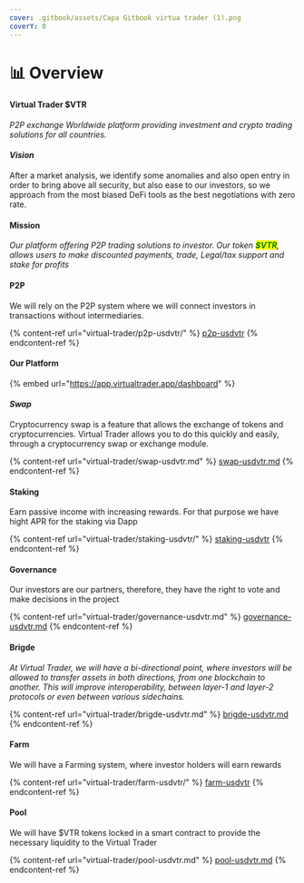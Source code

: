 ```yaml
---
cover: .gitbook/assets/Capa Gitbook virtua trader (1).png
coverY: 0
---
```


# 📊 Overview

#### Virtual Trader $VTR

_P2P exchange Worldwide platform providing investment and crypto trading solutions for all countries._

#### _Vision_&#x20;

After a market analysis, we identify some anomalies and also open entry in order to bring above all security, but also ease to our investors, so we approach from the most biased DeFi tools as the best negotiations with zero rate.

#### Mission

_Our platform offering P2P trading solutions to investor. Our token <mark style="color:green;">**$VTR**</mark>, allows users to make discounted payments, trade, Legal/tax support and stake for profits_

#### P2P &#x20;

We will rely on the P2P system where we will connect investors in transactions without intermediaries. &#x20;

{% content-ref url="virtual-trader/p2p-usdvtr/" %}
[p2p-usdvtr](virtual-trader/p2p-usdvtr/)
{% endcontent-ref %}

#### Our Platform

{% embed url="https://app.virtualtrader.app/dashboard" %}

#### _Swap_&#x20;

Cryptocurrency swap is a feature that allows the exchange of tokens and cryptocurrencies. Virtual Trader allows you to do this quickly and easily, through a cryptocurrency swap or exchange module.

{% content-ref url="virtual-trader/swap-usdvtr.md" %}
[swap-usdvtr.md](virtual-trader/swap-usdvtr.md)
{% endcontent-ref %}

#### Staking&#x20;

Earn passive income with increasing rewards. For that purpose we have hight APR for the staking via Dapp

{% content-ref url="virtual-trader/staking-usdvtr/" %}
[staking-usdvtr](virtual-trader/staking-usdvtr/)
{% endcontent-ref %}

#### Governance

Our investors are our partners, therefore, they have the right to vote and make decisions in the project

{% content-ref url="virtual-trader/governance-usdvtr.md" %}
[governance-usdvtr.md](virtual-trader/governance-usdvtr.md)
{% endcontent-ref %}

#### Brigde&#x20;

_At Virtual Trader, we will have a bi-directional point, where investors will be allowed to transfer assets in both directions, from one blockchain to another. This will improve interoperability, between layer-1 and layer-2 protocols or even between various sidechains._

{% content-ref url="virtual-trader/brigde-usdvtr.md" %}
[brigde-usdvtr.md](virtual-trader/brigde-usdvtr.md)
{% endcontent-ref %}

#### Farm

We will have a Farming system, where investor holders will earn rewards

{% content-ref url="virtual-trader/farm-usdvtr/" %}
[farm-usdvtr](virtual-trader/farm-usdvtr/)
{% endcontent-ref %}

#### Pool

We will have $VTR tokens locked in a smart contract to provide the necessary liquidity to the Virtual Trader

{% content-ref url="virtual-trader/pool-usdvtr.md" %}
[pool-usdvtr.md](virtual-trader/pool-usdvtr.md)
{% endcontent-ref %}
